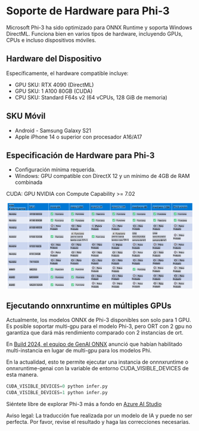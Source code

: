 # Soporte de Hardware para Phi-3

Microsoft Phi-3 ha sido optimizado para ONNX Runtime y soporta Windows DirectML. Funciona bien en varios tipos de hardware, incluyendo GPUs, CPUs e incluso dispositivos móviles.

## Hardware del Dispositivo
Específicamente, el hardware compatible incluye:

- GPU SKU: RTX 4090 (DirectML)
- GPU SKU: 1 A100 80GB (CUDA)
- CPU SKU: Standard F64s v2 (64 vCPUs, 128 GiB de memoria)

## SKU Móvil

- Android - Samsung Galaxy S21
- Apple iPhone 14 o superior con procesador A16/A17

## Especificación de Hardware para Phi-3

- Configuración mínima requerida.
- Windows: GPU compatible con DirectX 12 y un mínimo de 4GB de RAM combinada

CUDA: GPU NVIDIA con Compute Capability >= 7.02

![HardwareSupport](../../../../translated_images/phi3hardware.18078f58e0564ddd43d2acce655b86f50c1b2dd9fe2be2b52d49d835bcf36fbc.es.png)

## Ejecutando onnxruntime en múltiples GPUs

Actualmente, los modelos ONNX de Phi-3 disponibles son solo para 1 GPU. Es posible soportar multi-gpu para el modelo Phi-3, pero ORT con 2 gpu no garantiza que dará más rendimiento comparado con 2 instancias de ort.

En [Build 2024, el equipo de GenAI ONNX](https://youtu.be/WLW4SE8M9i8?si=EtG04UwDvcjunyfC) anunció que habían habilitado multi-instancia en lugar de multi-gpu para los modelos Phi.

En la actualidad, esto te permite ejecutar una instancia de onnnxruntime o onnxruntime-genai con la variable de entorno CUDA_VISIBLE_DEVICES de esta manera.

```Python
CUDA_VISIBLE_DEVICES=0 python infer.py
CUDA_VISIBLE_DEVICES=1 python infer.py
```

Siéntete libre de explorar Phi-3 más a fondo en [Azure AI Studio](https://ai.azure.com)

Aviso legal: La traducción fue realizada por un modelo de IA y puede no ser perfecta. 
Por favor, revise el resultado y haga las correcciones necesarias.